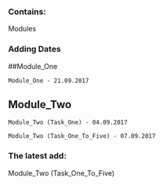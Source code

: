 ### Contains:
Modules


### Adding Dates

##Module_One
```
Module_One - 21.09.2017
```
## Module_Two
```
Module_Two (Task_One) - 04.09.2017

Module_Two (Task_One_To_Five) - 07.09.2017
```


### The latest add:
Module_Two (Task_One_To_Five)
